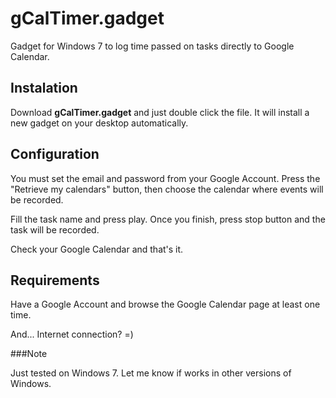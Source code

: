 gCalTimer.gadget
================

Gadget for Windows 7 to log time passed on tasks directly to Google Calendar.


Instalation
-----------

Download **gCalTimer.gadget** and just double click the file. It will install a new gadget on your desktop automatically.


Configuration
-------------

You must set the email and password from your Google Account. Press the 
"Retrieve my calendars" button, then choose the calendar where events will be 
recorded.

Fill the task name and press play. Once you finish, press stop button and the
task will be recorded.

Check your Google Calendar and that's it.


Requirements
------------

Have a Google Account and browse the Google Calendar page at least one time.

And... Internet connection? =)


###Note

Just tested on Windows 7. Let me know if works in other versions of Windows.